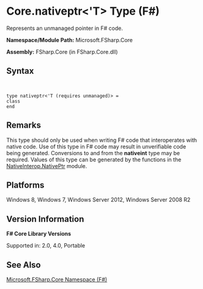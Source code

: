 # Core.nativeptr<'T> Type (F#)

Represents an unmanaged pointer in F# code.

**Namespace/Module Path:** Microsoft.FSharp.Core

**Assembly:** FSharp.Core (in FSharp.Core.dll)


## Syntax


```


type nativeptr<'T (requires unmanaged)> =
class
end

```



## Remarks
This type should only be used when writing F# code that interoperates with native code. Use of this type in F# code may result in unverifiable code being generated. Conversions to and from the **nativeint** type may be required. Values of this type can be generated by the functions in the [NativeInterop.NativePtr](http://msdn.microsoft.com/en-us/library/8d26f532-a190-4139-9722-c44f920c5e11) module.


## Platforms
Windows 8, Windows 7, Windows Server 2012, Windows Server 2008 R2


## Version Information
**F# Core Library Versions**

Supported in: 2.0, 4.0, Portable




## See Also
[Microsoft.FSharp.Core Namespace &#40;F&#35;&#41;](Microsoft.FSharp.Core-Namespace-%5BFSharp%5D.md)

